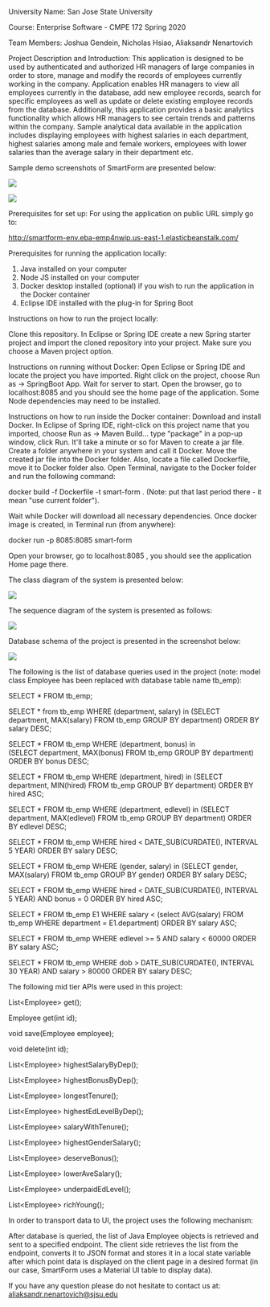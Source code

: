 University Name: San Jose State University

Course: Enterprise Software - CMPE 172 Spring 2020

Team Members: Joshua Gendein, Nicholas Hsiao, Aliaksandr Nenartovich

Project Description and Introduction: This application is designed to be used by authenticated and authorized HR managers of large companies in order to store, manage and modify the records of employees currently working in the company. Application enables HR managers to view all employees currently in the database, add new employee records, search for specific employees as well as update or delete existing employee records from the database. Additionally, this application provides a basic analytics functionality which allows HR managers to see certain trends and patterns within the company. Sample analytical data available in the application includes displaying employees with highest salaries in each department, highest salaries among male and female workers, employees with lower salaries than the average salary in their department etc.

Sample demo screenshots of SmartForm are presented below:

![](Images/form.png)

![](Images/table.png)

Prerequisites for set up:
For using the application on public URL simply go to:

http://smartform-env.eba-emp4nwip.us-east-1.elasticbeanstalk.com/

Prerequisites for running the application locally:
1) Java installed on your computer
2) Node JS installed on your computer
3) Docker desktop installed (optional) if you wish to run the application in the Docker container
4) Eclipse IDE installed with the plug-in for Spring Boot

Instructions on how to run the project locally:

Clone this repository. In Eclipse or Spring IDE create a new Spring starter project and import the cloned repository into your project. Make sure you choose a Maven project option.

Instructions on running without Docker:
Open Eclipse or Spring IDE and locate the project you have imported. Right click on the project, choose Run as -> SpringBoot App. Wait for server to start. Open the browser, go to localhost:8085 and you should see the home page of the application. Some Node dependencies may need to be installed.

Instructions on how to run inside the Docker container:
Download and install Docker. In Eclipse of Spring IDE, right-click on this project name that you imported, choose Run as -> Maven Build... type "package" in a pop-up window, click Run. It'll take a minute or so for Maven to create a jar file. Create a folder anywhere in your system and call it Docker. Move the created jar file into the Docker folder. Also, locate a file called Dockerfile, move it to Docker folder also. Open Terminal, navigate to the Docker folder and run the following command:

docker build -f Dockerfile -t smart-form . (Note: put that last period there - it mean "use current folder"). 

Wait while Docker will download all necessary dependencies. Once docker image is created, in Terminal run (from anywhere): 

docker run -p 8085:8085 smart-form

Open your browser, go to localhost:8085 , you should see the application Home page there. 

The class diagram of the system is presented below:

![](Images/ClassDiagram.png)

The sequence diagram of the system is presented as follows:

![](Images/Sequence_Diagram.png)

Database schema of the project is presented in the screenshot below:

![](Images/database_schema.png)

The following is the list of database queries used in the project (note: model class Employee has been replaced with database table name tb_emp):

SELECT * FROM tb_emp;

SELECT * from tb_emp WHERE (department, salary) in 
		  	                (SELECT department, MAX(salary) FROM tb_emp 
		  	                         GROUP BY department) ORDER BY salary DESC;

SELECT * FROM tb_emp WHERE (department, bonus) in  
		  	                (SELECT department, MAX(bonus) FROM tb_emp
		  	                         GROUP BY department) ORDER BY bonus DESC;

SELECT * FROM tb_emp WHERE (department, hired) in 
	  	                    (SELECT department, MIN(hired) FROM tb_emp
	  	                             GROUP BY department) ORDER BY hired ASC;

SELECT * FROM tb_emp WHERE (department, edlevel) in
		  	                (SELECT department, MAX(edlevel) FROM tb_emp
		  	                         GROUP BY department) ORDER BY edlevel DESC;

SELECT * FROM tb_emp WHERE hired < DATE_SUB(CURDATE(), INTERVAL 5 YEAR) ORDER BY salary DESC;

SELECT * FROM tb_emp WHERE (gender, salary) in
		  	                (SELECT gender, MAX(salary) FROM tb_emp
		  	                         GROUP BY gender) ORDER BY salary DESC;

SELECT * FROM tb_emp WHERE hired < DATE_SUB(CURDATE(), INTERVAL 5 YEAR) 
		  	                                    AND bonus = 0 
		  	                                    ORDER BY hired ASC;

SELECT * FROM tb_emp E1 WHERE salary < 
						(select AVG(salary) FROM tb_emp WHERE department = E1.department)
		  	                                                  ORDER BY salary ASC;

SELECT * FROM tb_emp WHERE edlevel >= 5 AND salary < 60000 ORDER BY salary ASC;

SELECT * FROM tb_emp WHERE dob > DATE_SUB(CURDATE(), INTERVAL 30 YEAR)
		  	                                         AND salary > 80000
		  	                                         ORDER BY salary DESC;


The following mid tier APIs were used in this project:

List\<Employee> get();

Employee get(int id);

void save(Employee employee);

void delete(int id);

List\<Employee> highestSalaryByDep();

List\<Employee> highestBonusByDep();

List\<Employee> longestTenure();

List\<Employee> highestEdLevelByDep();

List\<Employee> salaryWithTenure();

List\<Employee> highestGenderSalary();

List\<Employee> deserveBonus();

List\<Employee> lowerAveSalary();

List\<Employee> underpaidEdLevel();

List\<Employee> richYoung();


In order to transport data to UI, the project uses the following mechanism:

After database is queried, the list of Java Employee objects is retrieved and sent to a specified endpoint. The client side retrieves the list from the endpoint, converts it to JSON format and stores it in a local state variable after which point data is displayed on the client page in a desired format (in our case, SmartForm uses a Material UI table to display data). 

If you have any question please do not hesitate to contact us at: aliaksandr.nenartovich@sjsu.edu